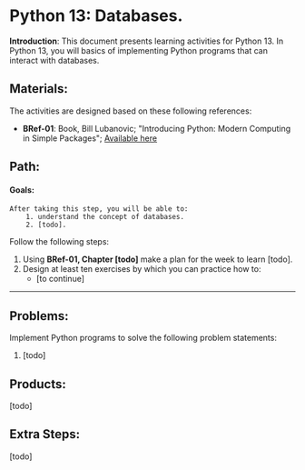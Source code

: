 # Python 13: Databases.

**Introduction**: This document presents learning activities for Python 13. In Python 13, you will basics of implementing Python programs that can interact with databases.


## Materials:

The activities are designed based on these following references:

- **BRef-01**: Book, Bill Lubanovic; "Introducing Python: Modern Computing in Simple Packages"; [Available here](https://www.oreilly.com/library/view/introducing-python-2nd/9781492051374/) 

## Path:

#### Goals:

```
After taking this step, you will be able to:
	1. understand the concept of databases.
	2. [todo].
```

Follow the following steps:
1. Using **BRef-01, Chapter [todo]** make a plan for the week to learn [todo].
2. Design at least ten exercises by which you can practice how to:
	- [to continue]  

<hr>


## Problems:


Implement Python programs to solve the following problem statements:

1. [todo]

## Products:

[todo]

## Extra Steps:

[todo]
